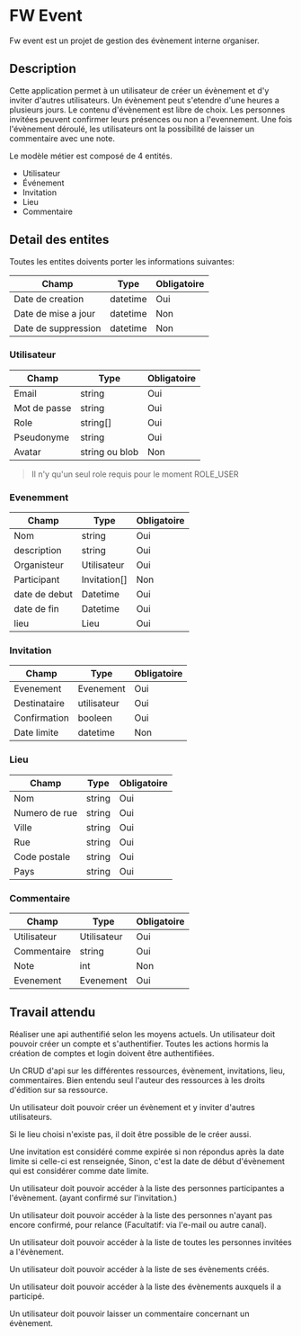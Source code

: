 # FW Event


Fw event est un projet de gestion des évènement interne organiser.

## Description

Cette application permet à un utilisateur de créer un évènement et d'y inviter d'autres utilisateurs.
Un évènement peut s'etendre d'une heures a plusieurs jours.
Le contenu d'évènement est libre de choix.
Les personnes invitées peuvent confirmer leurs présences ou non a l'evennement.
Une fois l'évènement déroulé, les utilisateurs ont la possibilité de laisser un commentaire avec une note.

Le modèle métier est composé de 4 entités.

* Utilisateur
* Événement
* Invitation
* Lieu
* Commentaire


## Detail des entites

Toutes les entites doivents porter les informations suivantes:

| Champ | Type | Obligatoire | 
| ----------- | ----------- | ----- |
| Date de creation | datetime | Oui |
| Date de mise a jour | datetime | Non |
| Date de suppression | datetime | Non |

### Utilisateur

| Champ | Type | Obligatoire | 
| ----------- | ----------- | ----- |
| Email | string | Oui |
| Mot de passe | string | Oui |
| Role | string[] | Oui |
| Pseudonyme| string | Oui |
| Avatar | string ou blob | Non |

> Il n'y qu'un seul role requis pour le moment ROLE_USER

### Evenemment

| Champ | Type | Obligatoire | 
| ----------- | ----------- | ----- |
| Nom | string | Oui |
| description | string | Oui |
| Organisteur | Utilisateur | Oui |
| Participant| Invitation[] | Non |
| date de debut | Datetime | Oui |
| date de fin | Datetime | Oui |
| lieu | Lieu | Oui |

### Invitation

| Champ | Type | Obligatoire | 
| ----------- | ----------- | ----- |
| Evenement | Evenement | Oui |
| Destinataire | utilisateur | Oui |
| Confirmation | booleen | Oui |
| Date limite | datetime | Non |

### Lieu

| Champ | Type | Obligatoire | 
| ----------- | ----------- | ----- |
| Nom | string | Oui |
| Numero de rue | string | Oui |
| Ville | string | Oui |
| Rue | string | Oui |
| Code postale | string | Oui |
| Pays | string | Oui |

### Commentaire

| Champ | Type | Obligatoire | 
| ----------- | ----------- | ----- |
| Utilisateur | Utilisateur | Oui |
| Commentaire | string | Oui |
| Note | int | Non |
| Evenement | Evenement | Oui |

## Travail attendu

Réaliser une api authentifié selon les moyens actuels.
Un utilisateur doit pouvoir créer un compte et s'authentifier.
Toutes les actions hormis la création de comptes et login doivent être authentifiées.

Un CRUD d'api sur les différentes ressources, évènement, invitations, lieu, commentaires.
Bien entendu seul l'auteur des ressources à les droits d'édition sur sa ressource.

Un utilisateur doit pouvoir créer un évènement et y inviter d'autres utilisateurs.

Si le lieu choisi n'existe pas, il doit être possible de le créer aussi.

Une invitation est considéré comme expirée si non répondus après la date limite si celle-ci est renseignée,
Sinon, c'est la date de début d'évènement qui est considérer comme date limite.

Un utilisateur doit pouvoir accéder à la liste des personnes participantes a l'évènement. (ayant confirmé sur l'invitation.)

Un utilisateur doit pouvoir accéder à la liste des personnes n'ayant pas encore confirmé, pour relance (Facultatif: via l'e-mail ou autre canal).

Un utilisateur doit pouvoir accéder à la liste de toutes les personnes invitées a l'évènement.

Un utilisateur doit pouvoir accéder à la liste de ses évènements créés.

Un utilisateur doit pouvoir accéder à la liste des évènements auxquels il a participé.

Un utilisateur doit pouvoir laisser un commentaire concernant un évènement.